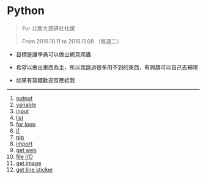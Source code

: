 # Python

> For 北商大資研社社課
>
> From 2016.10.11 to 2016.11.08 （每週二）

* 目標是讓學員可以做出網頁爬蟲

* 希望以做出東西為主，所以我跳過很多用不到的東西，有興趣可以自己去補唷

* 如果有寫錯歡迎反應給我

---

1. [output](./000_output/)
2. [variable](./001_variable/)
3. [input](./002_input/)
4. [list](./003_list/)
5. [for loop](./004_for_loop/)
6. [if](./005_if/)
7. [pip](./006_pip/)
8. [import](./007_import/)
9. [get web](./008_get_web/)
10. [file I/O](./009_file/)
11. [get image](./010_get_image/)
12. [get line sticker](./011_done/)
